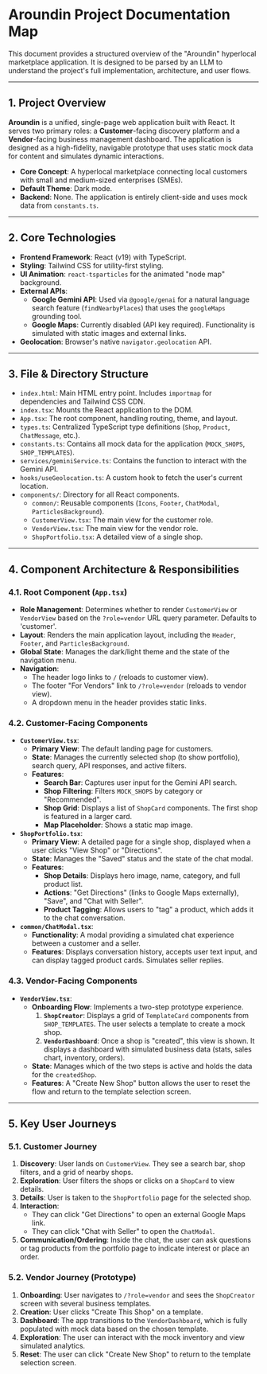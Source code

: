 # Aroundin Project Documentation Map

This document provides a structured overview of the "Aroundin" hyperlocal marketplace application. It is designed to be parsed by an LLM to understand the project's full implementation, architecture, and user flows.

---

## 1. Project Overview

**Aroundin** is a unified, single-page web application built with React. It serves two primary roles: a **Customer**-facing discovery platform and a **Vendor**-facing business management dashboard. The application is designed as a high-fidelity, navigable prototype that uses static mock data for content and simulates dynamic interactions.

- **Core Concept**: A hyperlocal marketplace connecting local customers with small and medium-sized enterprises (SMEs).
- **Default Theme**: Dark mode.
- **Backend**: None. The application is entirely client-side and uses mock data from `constants.ts`.

---

## 2. Core Technologies

- **Frontend Framework**: React (v19) with TypeScript.
- **Styling**: Tailwind CSS for utility-first styling.
- **UI Animation**: `react-tsparticles` for the animated "node map" background.
- **External APIs**:
  - **Google Gemini API**: Used via `@google/genai` for a natural language search feature (`findNearbyPlaces`) that uses the `googleMaps` grounding tool.
  - **Google Maps**: Currently disabled (API key required). Functionality is simulated with static images and external links.
- **Geolocation**: Browser's native `navigator.geolocation` API.

---

## 3. File & Directory Structure

- `index.html`: Main HTML entry point. Includes `importmap` for dependencies and Tailwind CSS CDN.
- `index.tsx`: Mounts the React application to the DOM.
- `App.tsx`: The root component, handling routing, theme, and layout.
- `types.ts`: Centralized TypeScript type definitions (`Shop`, `Product`, `ChatMessage`, etc.).
- `constants.ts`: Contains all mock data for the application (`MOCK_SHOPS`, `SHOP_TEMPLATES`).
- `services/geminiService.ts`: Contains the function to interact with the Gemini API.
- `hooks/useGeolocation.ts`: A custom hook to fetch the user's current location.
- `components/`: Directory for all React components.
  - `common/`: Reusable components (`Icons`, `Footer`, `ChatModal`, `ParticlesBackground`).
  - `CustomerView.tsx`: The main view for the customer role.
  - `VendorView.tsx`: The main view for the vendor role.
  - `ShopPortfolio.tsx`: A detailed view of a single shop.

---

## 4. Component Architecture & Responsibilities

### 4.1. Root Component (`App.tsx`)

- **Role Management**: Determines whether to render `CustomerView` or `VendorView` based on the `?role=vendor` URL query parameter. Defaults to 'customer'.
- **Layout**: Renders the main application layout, including the `Header`, `Footer`, and `ParticlesBackground`.
- **Global State**: Manages the dark/light theme and the state of the navigation menu.
- **Navigation**:
  - The header logo links to `/` (reloads to customer view).
  - The footer "For Vendors" link to `/?role=vendor` (reloads to vendor view).
  - A dropdown menu in the header provides static links.

### 4.2. Customer-Facing Components

- **`CustomerView.tsx`**:
  - **Primary View**: The default landing page for customers.
  - **State**: Manages the currently selected shop (to show portfolio), search query, API responses, and active filters.
  - **Features**:
    - **Search Bar**: Captures user input for the Gemini API search.
    - **Shop Filtering**: Filters `MOCK_SHOPS` by category or "Recommended".
    - **Shop Grid**: Displays a list of `ShopCard` components. The first shop is featured in a larger card.
    - **Map Placeholder**: Shows a static map image.
- **`ShopPortfolio.tsx`**:
  - **Primary View**: A detailed page for a single shop, displayed when a user clicks "View Shop" or "Directions".
  - **State**: Manages the "Saved" status and the state of the chat modal.
  - **Features**:
    - **Shop Details**: Displays hero image, name, category, and full product list.
    - **Actions**: "Get Directions" (links to Google Maps externally), "Save", and "Chat with Seller".
    - **Product Tagging**: Allows users to "tag" a product, which adds it to the chat conversation.
- **`common/ChatModal.tsx`**:
  - **Functionality**: A modal providing a simulated chat experience between a customer and a seller.
  - **Features**: Displays conversation history, accepts user text input, and can display tagged product cards. Simulates seller replies.

### 4.3. Vendor-Facing Components

- **`VendorView.tsx`**:
  - **Onboarding Flow**: Implements a two-step prototype experience.
    1.  **`ShopCreator`**: Displays a grid of `TemplateCard` components from `SHOP_TEMPLATES`. The user selects a template to create a mock shop.
    2.  **`VendorDashboard`**: Once a shop is "created", this view is shown. It displays a dashboard with simulated business data (stats, sales chart, inventory, orders).
  - **State**: Manages which of the two steps is active and holds the data for the `createdShop`.
  - **Features**: A "Create New Shop" button allows the user to reset the flow and return to the template selection screen.

---

## 5. Key User Journeys

### 5.1. Customer Journey

1.  **Discovery**: User lands on `CustomerView`. They see a search bar, shop filters, and a grid of nearby shops.
2.  **Exploration**: User filters the shops or clicks on a `ShopCard` to view details.
3.  **Details**: User is taken to the `ShopPortfolio` page for the selected shop.
4.  **Interaction**:
    - They can click "Get Directions" to open an external Google Maps link.
    - They can click "Chat with Seller" to open the `ChatModal`.
5.  **Communication/Ordering**: Inside the chat, the user can ask questions or tag products from the portfolio page to indicate interest or place an order.

### 5.2. Vendor Journey (Prototype)

1.  **Onboarding**: User navigates to `/?role=vendor` and sees the `ShopCreator` screen with several business templates.
2.  **Creation**: User clicks "Create This Shop" on a template.
3.  **Dashboard**: The app transitions to the `VendorDashboard`, which is fully populated with mock data based on the chosen template.
4.  **Exploration**: The user can interact with the mock inventory and view simulated analytics.
5.  **Reset**: The user can click "Create New Shop" to return to the template selection screen.
